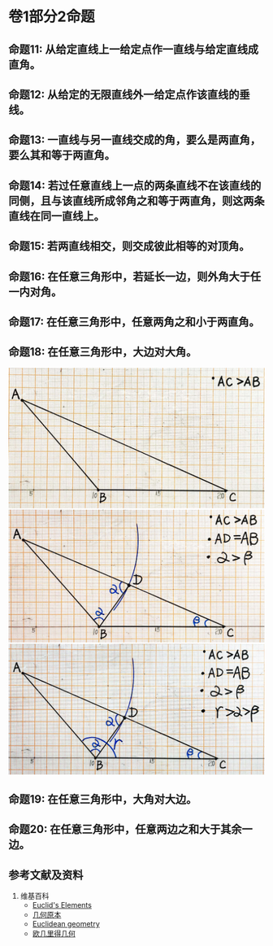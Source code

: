 # 卷1部分2命题

## 命题11: 从给定直线上一给定点作一直线与给定直线成直角。

## 命题12: 从给定的无限直线外一给定点作该直线的垂线。

## 命题13: 一直线与另一直线交成的角，要么是两直角，要么其和等于两直角。

## 命题14: 若过任意直线上一点的两条直线不在该直线的同侧，且与该直线所成邻角之和等于两直角，则这两条直线在同一直线上。

## 命题15: 若两直线相交，则交成彼此相等的对顶角。

## 命题16: 在任意三角形中，若延长一边，则外角大于任一内对角。

## 命题17: 在任意三角形中，任意两角之和小于两直角。

## 命题18: 在任意三角形中，大边对大角。
![](/images/欧几里得几何/欧几里得元素中典型的几何实验/卷1部分2命题/18a1.jpg)
![](/images/欧几里得几何/欧几里得元素中典型的几何实验/卷1部分2命题/18a2.jpg)
![](/images/欧几里得几何/欧几里得元素中典型的几何实验/卷1部分2命题/18a3.jpg)

## 命题19: 在任意三角形中，大角对大边。

## 命题20: 在任意三角形中，任意两边之和大于其余一边。

## 参考文献及资料

1. 维基百科
	- [Euclid's Elements](https://en.wikipedia.org/wiki/Euclid%27s_Elements) 
	- [几何原本](https://zh.wikipedia.org/wiki/%E5%87%A0%E4%BD%95%E5%8E%9F%E6%9C%AC) 
	- [Euclidean geometry](https://en.wikipedia.org/wiki/Euclidean_geometry) 
	- [欧几里得几何](https://zh.wikipedia.org/wiki/%E6%AC%A7%E5%87%A0%E9%87%8C%E5%BE%97%E5%87%A0%E4%BD%95) 



